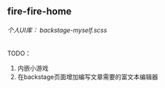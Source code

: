 ## fire-fire-home

###### 个人UI库： backstage-myself.scss

TODO： 
  1. 内嵌小游戏
  2. 在backstage页面增加编写文章需要的富文本编辑器
  